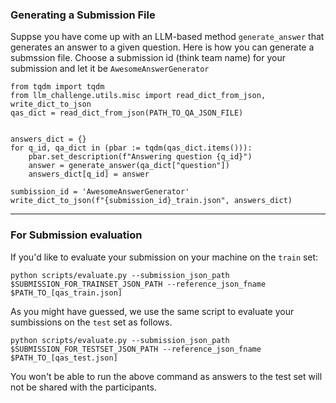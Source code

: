 



### Generating a Submission File

Suppse you have come up with an LLM-based method `generate_answer` that generates an answer to a given question. Here is how you can generate a submssion file. Choose a submission id (think team name) for your submission and let it be `AwesomeAnswerGenerator`

```shell
from tqdm import tqdm
from llm_challenge.utils.misc import read_dict_from_json, write_dict_to_json
qas_dict = read_dict_from_json(PATH_TO_QA_JSON_FILE)


answers_dict = {}
for q_id, qa_dict in (pbar := tqdm(qas_dict.items())):
    pbar.set_description(f"Answering question {q_id}")
    answer = generate_answer(qa_dict["question"])
    answers_dict[q_id] = answer

sumbission_id = 'AwesomeAnswerGenerator'
write_dict_to_json(f"{submission_id}_train.json", answers_dict)

```
---
### For Submission evaluation

If you'd like to evaluate your submission on your machine on the `train` set:

   ```shell
   python scripts/evaluate.py --submission_json_path $SUBMISSION_FOR_TRAINSET_JSON_PATH --reference_json_fname $PATH_TO_[qas_train.json]
   ```
As you might have guessed, we use the same script to evaluate your sumbissions on the `test` set as follows.

   ```shell
   python scripts/evaluate.py --submission_json_path $SUBMISSION_FOR_TESTSET_JSON_PATH --reference_json_fname $PATH_TO_[qas_test.json]
   ```

You won't be able to run the above command as answers to the test set will not be shared with the participants.
